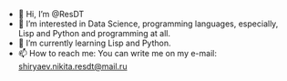- 👋 Hi, I’m @ResDT
- 👀 I’m interested in Data Science, programming languages, especially, Lisp and Python and programming at all.
- 🌱 I’m currently learning Lisp and Python.
- 📫 How to reach me: You can write me on my e-mail: shiryaev.nikita.resdt@mail.ru
